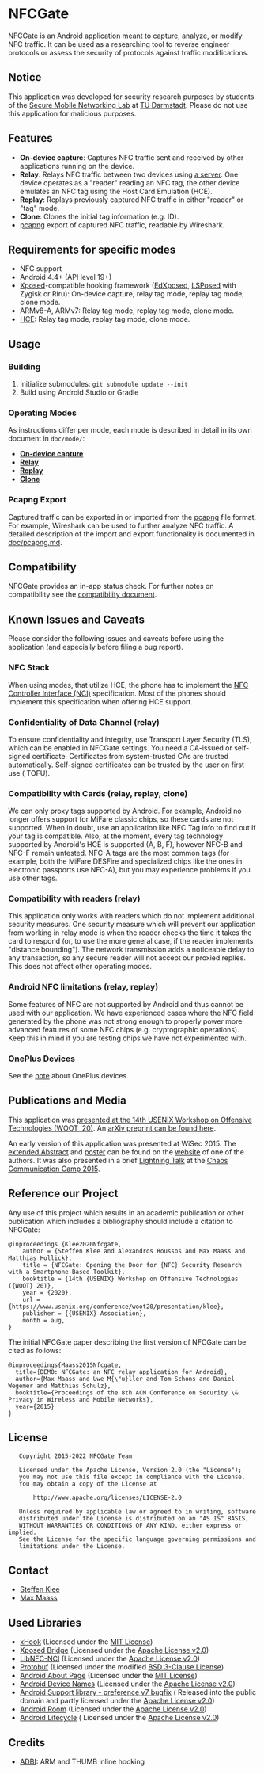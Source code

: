NFCGate
=======

NFCGate is an Android application meant to capture, analyze, or modify NFC traffic. It can be used
as a researching tool to reverse engineer protocols or assess the security of protocols against
traffic modifications.

## Notice

This application was developed for security research purposes by students of
the [Secure Mobile Networking Lab](https://www.seemoo.tu-darmstadt.de/)
at [TU Darmstadt](https://www.tu-darmstadt.de/). Please do not use this application for malicious
purposes.

## Features

- **On-device capture**: Captures NFC traffic sent and received by other applications running on the
  device.
- **Relay**: Relays NFC traffic between two devices
  using [a server](https://github.com/nfcgate/server). One device operates as a "reader" reading an
  NFC tag, the other device emulates an NFC tag using the Host Card Emulation (HCE).
- **Replay**: Replays previously captured NFC traffic in either "reader" or "tag" mode.
- **Clone**: Clones the initial tag information (e.g. ID).
- [pcapng](https://github.com/pcapng/pcapng) export of captured NFC traffic, readable by Wireshark.

## Requirements for specific modes

- NFC support
- Android 4.4+ (API level 19+)
- [Xposed](https://repo.xposed.info/)-compatible hooking
  framework ([EdXposed](https://github.com/ElderDrivers/EdXposed), [LSPosed](https://github.com/LSPosed/LSPosed)
  with Zygisk or Riru): On-device capture, relay tag mode, replay tag mode, clone mode.
- ARMv8-A, ARMv7: Relay tag mode, replay tag mode, clone mode.
- [HCE](https://developer.android.com/guide/topics/connectivity/nfc/hce): Relay tag mode, replay tag
  mode, clone mode.

## Usage

### Building

1. Initialize submodules: `git submodule update --init`
2. Build using Android Studio or Gradle

### Operating Modes

As instructions differ per mode, each mode is described in detail in its own document
in `doc/mode/`:

- [**On-device capture**](doc/mode/OnDevice.md)
- [**Relay**](doc/mode/Relay.md)
- [**Replay**](doc/mode/Replay.md)
- [**Clone**](doc/mode/Clone.md)

### Pcapng Export

Captured traffic can be exported in or imported from the [pcapng](https://github.com/pcapng/pcapng)
file format. For example, Wireshark can be used to further analyze NFC traffic. A detailed
description of the import and export functionality is documented in [doc/pcapng.md](doc/pcapng.md).

## Compatibility

NFCGate provides an in-app status check. For further notes on compatibility see
the [compatibility document](doc/Compatibility.md).

## Known Issues and Caveats

Please consider the following issues and caveats before using the application (and especially before
filing a bug report).

### NFC Stack

When using modes, that utilize HCE, the phone has to implement
the [NFC Controller Interface (NCI)](https://nfc-forum.org/our-work/specifications-and-application-documents/specifications/nfc-controller-interface-nci-specification/)
specification. Most of the phones should implement this specification when offering HCE support.

### Confidentiality of Data Channel (relay)

To ensure confidentiality and integrity, use Transport Layer Security (TLS), which can be enabled in
NFCGate settings. You need a CA-issued or self-signed certificate. Certificates from system-trusted
CAs are trusted automatically. Self-signed certificates can be trusted by the user on first use (
TOFU).

### Compatibility with Cards (relay, replay, clone)

We can only proxy tags supported by Android. For example, Android no longer offers support for
MiFare classic chips, so these cards are not supported. When in doubt, use an application like NFC
Tag info to find out if your tag is compatible. Also, at the moment, every tag technology supported
by Android's HCE is supported (A, B, F), however NFC-B and NFC-F remain untested. NFC-A tags are the
most common tags (for example, both the MiFare DESFire and specialized chips like the ones in
electronic passports use NFC-A), but you may experience problems if you use other tags.

### Compatibility with readers (relay)

This application only works with readers which do not implement additional security measures. One
security measure which will prevent our application from working in relay mode is when the reader
checks the time it takes the card to respond (or, to use the more general case, if the reader
implements "distance bounding"). The network transmission adds a noticeable delay to any
transaction, so any secure reader will not accept our proxied replies.  
This does not affect other operating modes.

### Android NFC limitations (relay, replay)

Some features of NFC are not supported by Android and thus cannot be used with our application. We
have experienced cases where the NFC field generated by the phone was not strong enough to properly
power more advanced features of some NFC chips (e.g. cryptographic operations). Keep this in mind if
you are testing chips we have not experimented with.

### OnePlus Devices

See the [note](doc/Compatibility.md#oneplus-devices) about OnePlus devices.

## Publications and Media

This application
was [presented at the 14th USENIX Workshop on Offensive Technologies (WOOT '20)](https://www.usenix.org/conference/woot20/presentation/klee).
An [arXiv preprint can be found here](https://arxiv.org/abs/2008.03913).

An early version of this application was presented at WiSec 2015.
The [extended Abstract](https://tuprints.ulb.tu-darmstadt.de/5414/1/NFCGate%20-%20Maass%20et%20al.pdf)
and [poster](https://blog.velcommuta.de/wp-content/uploads/2015/07/NFCGate-Poster.pdf) can be found
on the [website](https://blog.velcommuta.de/publications/) of one of the authors. It was also
presented in a
brief [Lightning Talk](https://media.ccc.de/browse/conferences/camp2015/camp2015-6862-lightning_talks_day_2.html#video&t=300)
at the [Chaos Communication Camp 2015](https://events.ccc.de/camp/2015/wiki/Main_Page).

## Reference our Project

Any use of this project which results in an academic publication or other publication which includes
a bibliography should include a citation to NFCGate:

```
@inproceedings {Klee2020Nfcgate,
    author = {Steffen Klee and Alexandros Roussos and Max Maass and Matthias Hollick},
    title = {NFCGate: Opening the Door for {NFC} Security Research with a Smartphone-Based Toolkit},
    booktitle = {14th {USENIX} Workshop on Offensive Technologies ({WOOT} 20)},
    year = {2020},
    url = {https://www.usenix.org/conference/woot20/presentation/klee},
    publisher = {{USENIX} Association},
    month = aug,
}
```

The initial NFCGate paper describing the first version of NFCGate can be cited as follows:

```
@inproceedings{Maass2015Nfcgate,
  title={DEMO: NFCGate: an NFC relay application for Android},
  author={Max Maass and Uwe M{\"u}ller and Tom Schons and Daniel Wegemer and Matthias Schulz},
  booktitle={Proceedings of the 8th ACM Conference on Security \& Privacy in Wireless and Mobile Networks},
  year={2015}
}
```

## License

```
   Copyright 2015-2022 NFCGate Team

   Licensed under the Apache License, Version 2.0 (the "License");
   you may not use this file except in compliance with the License.
   You may obtain a copy of the License at

       http://www.apache.org/licenses/LICENSE-2.0

   Unless required by applicable law or agreed to in writing, software
   distributed under the License is distributed on an "AS IS" BASIS,
   WITHOUT WARRANTIES OR CONDITIONS OF ANY KIND, either express or implied.
   See the License for the specific language governing permissions and
   limitations under the License.
```

## Contact

* [Steffen Klee](https://www.seemoo.tu-darmstadt.de/team/sklee/)
* [Max Maass](https://www.seemoo.tu-darmstadt.de/team/mmaass/)

## Used Libraries

- [xHook](https://github.com/iqiyi/xHook) (Licensed under
  the [MIT License](https://opensource.org/licenses/MIT))
- [Xposed Bridge](https://github.com/rovo89/XposedBridge) (Licensed under
  the [Apache License v2.0](http://opensource.org/licenses/Apache-2.0))
- [LibNFC-NCI](https://android.googlesource.com/platform/external/libnfc-nci/) (Licensed under
  the [Apache License v2.0](http://opensource.org/licenses/Apache-2.0))
- [Protobuf](https://github.com/protocolbuffers/protobuf) (Licensed under the
  modified [BSD 3-Clause License](http://opensource.org/licenses/BSD-3-Clause))
- [Android About Page](https://github.com/medyo/android-about-page) (Licensed under
  the [MIT License](https://opensource.org/licenses/MIT))
- [Android Device Names](https://github.com/jaredrummler/AndroidDeviceNames) (Licensed under
  the [Apache License v2.0](http://opensource.org/licenses/Apache-2.0))
- [Android Support library - preference v7 bugfix](https://github.com/Gericop/Android-Support-Preference-V7-Fix) (
  Released into the public domain and partly licensed under
  the [Apache License v2.0](http://opensource.org/licenses/Apache-2.0))
- [Android Room](https://developer.android.com/topic/libraries/architecture/room) (Licensed under
  the [Apache License v2.0](http://opensource.org/licenses/Apache-2.0))
- [Android Lifecycle](https://developer.android.com/topic/libraries/architecture/lifecycle) (
  Licensed under the [Apache License v2.0](http://opensource.org/licenses/Apache-2.0))

## Credits

- [ADBI](https://github.com/crmulliner/adbi): ARM and THUMB inline hooking
